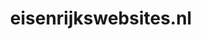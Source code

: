 ---
layout: post
title:  "eisenrijkswebsites.nl"
internal_url:  "/dutchgov/eisenrijkswebsites.nl.html"
categories: dutchgov
---